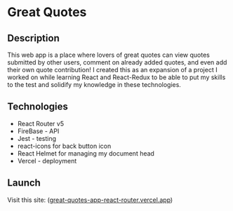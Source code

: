 # Great Quotes

## Description
This web app is a place where lovers of great quotes can view quotes submitted by other users, comment on already added quotes, and even add their own quote contribution! I created this as an expansion of a project I worked on while learning React and React-Redux to be able to put my skills to the test and solidify my knowledge in these technologies.

## Technologies 
- React Router v5
- FireBase - API
- Jest - testing
- react-icons for back button icon
- React Helmet for managing my document head
- Vercel - deployment

## Launch
Visit this site: ([great-quotes-app-react-router.vercel.app](https://vercel.com/emeraldserpent57/great-quotes-app-react-router#:~:text=great%2Dquotes%2Dapp%2Dreact%2Drouter.vercel.app))
